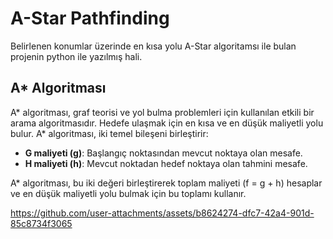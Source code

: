 # A-Star Pathfinding

Belirlenen konumlar üzerinde en kısa yolu A-Star algoritamsı ile bulan projenin python ile yazılmış hali.

## A* Algoritması

A* algoritması, graf teorisi ve yol bulma problemleri için kullanılan etkili bir arama algoritmasıdır. Hedefe ulaşmak için en kısa ve en düşük maliyetli yolu bulur. A* algoritması, iki temel bileşeni birleştirir:

- **G maliyeti (g)**: Başlangıç noktasından mevcut noktaya olan mesafe.
- **H maliyeti (h)**: Mevcut noktadan hedef noktaya olan tahmini mesafe.

A* algoritması, bu iki değeri birleştirerek toplam maliyeti (f = g + h) hesaplar ve en düşük maliyetli yolu bulmak için bu toplamı kullanır.


https://github.com/user-attachments/assets/b8624274-dfc7-42a4-901d-85c8734f3065


